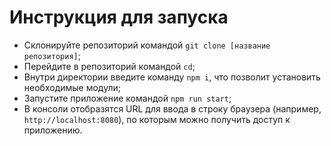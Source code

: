 # Инструкция для запуска

- Склонируйте репозиторий командой `git clone [название репозитория]`;
- Перейдите в репозиторий командой `cd`;
- Внутри директории введите команду `npm i`, что позволит установить необходимые модули;
- Запустите приложение командой `npm run start`;
- В консоли отобразятся URL для ввода в строку браузера (например, `http://localhost:8080`), по которым можно получить доступ к приложению.
